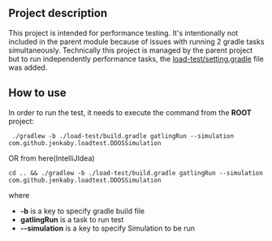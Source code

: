 ## Project description

This project is intended for performance testing. It's intentionally not included in the parent module because of
issues with running 2 gradle tasks simultaneously. Technically this project is managed by the parent project but to run
independently performance tasks, the [load-test/setting.gradle](settings.gradle) file was added.

## How to use

In order to run the test, it needs to execute the command from the **ROOT** project:

```shell
 ./gradlew -b ./load-test/build.gradle gatlingRun --simulation com.github.jenkaby.loadtest.DDOSSimulation
```

OR from here(IntelliJIdea)

```shell
cd .. && ./gradlew -b ./load-test/build.gradle gatlingRun --simulation com.github.jenkaby.loadtest.DDOSSimulation
```

where

- **-b** is a key to specify gradle build file
- **gatlingRun** is a task to run test
- **--simulation** is a key to specify Simulation to be run